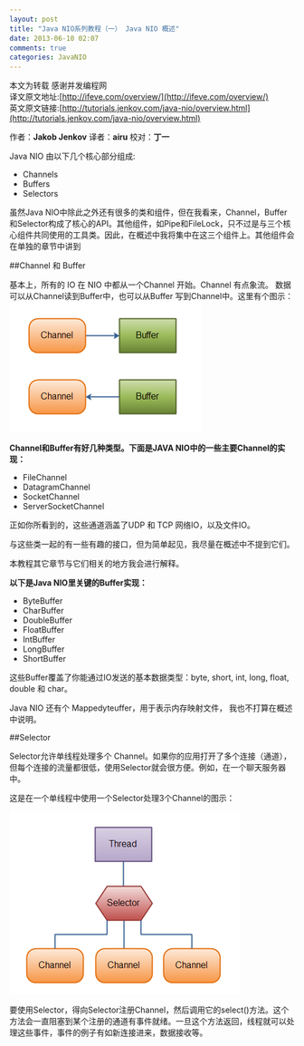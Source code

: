 ```yaml
---
layout: post
title: "Java NIO系列教程（一） Java NIO 概述"
date: 2013-06-10 02:07
comments: true
categories: JavaNIO
---
```


本文为转载 感谢并发编程网  
译文原文地址:[http://ifeve.com/overview/](http://ifeve.com/overview/)  
英文原文链接:[http://tutorials.jenkov.com/java-nio/overview.html](http://tutorials.jenkov.com/java-nio/overview.html)

作者：**Jakob Jenkov**     译者：**airu**     校对：**丁一**

Java NIO 由以下几个核心部分组成:

 * Channels
 * Buffers
 * Selectors
 
虽然Java NIO中除此之外还有很多的类和组件，但在我看来，Channel，Buffer和Selector构成了核心的API。其他组件，如Pipe和FileLock，只不过是与三个核心组件共同使用的工具类。因此，在概述中我将集中在这三个组件上。其他组件会在单独的章节中讲到

<!-- more -->

##Channel 和 Buffer

基本上，所有的 IO 在 NIO 中都从一个Channel 开始。Channel 有点象流。 数据可以从Channel读到Buffer中，也可以从Buffer 写到Channel中。这里有个图示：  
![](images/java-nio-imgs/java-nio-overview-channels-buffers1.png)

**Channel和Buffer有好几种类型。下面是JAVA NIO中的一些主要Channel的实现：**

 - FileChannel
 - DatagramChannel
 - SocketChannel
 - ServerSocketChannel
 
 正如你所看到的，这些通道涵盖了UDP 和 TCP 网络IO，以及文件IO。  
 
 与这些类一起的有一些有趣的接口，但为简单起见，我尽量在概述中不提到它们。  
 
 本教程其它章节与它们相关的地方我会进行解释。
 
 
**以下是Java NIO里关键的Buffer实现：**
 
 - ByteBuffer
 - CharBuffer
 - DoubleBuffer
 - FloatBuffer
 - IntBuffer
 - LongBuffer
 - ShortBuffer
 
 这些Buffer覆盖了你能通过IO发送的基本数据类型：byte, short, int, long, float, double 和 char。

Java NIO 还有个 Mappedyteuffer，用于表示内存映射文件， 我也不打算在概述中说明。


##Selector

Selector允许单线程处理多个 Channel。如果你的应用打开了多个连接（通道），但每个连接的流量都很低，使用Selector就会很方便。例如，在一个聊天服务器中。

这是在一个单线程中使用一个Selector处理3个Channel的图示：

![](/images/java-nio-imgs/java-nio-overview-selectors.png)


要使用Selector，得向Selector注册Channel，然后调用它的select()方法。这个方法会一直阻塞到某个注册的通道有事件就绪。一旦这个方法返回，线程就可以处理这些事件，事件的例子有如新连接进来，数据接收等。
